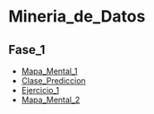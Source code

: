 # Mineria_de_Datos

## Fase_1

* [Mapa_Mental_1](https://github.com/MrHuron/Mineria_de_Datos/blob/master/MapaMental_1_%7B1395501%7D_gpo012.pdf)
* [Clase_Prediccion](https://github.com/aletzLozano/MINERIA-DE-DATOS/blob/master/CLASE/CLASE%20PREDICION.pdf)
* [Ejercicio_1](https://github.com/aletzLozano/MINERIA-DE-DATOS/blob/master/EJERCICIO%201/EJERCICIO%201.ipynb)
* [Mapa_Mental_2](https://github.com/MrHuron/Mineria_de_Datos/blob/master/MapaMental_2_%7B1395501%7D_gpo012.pdf)
